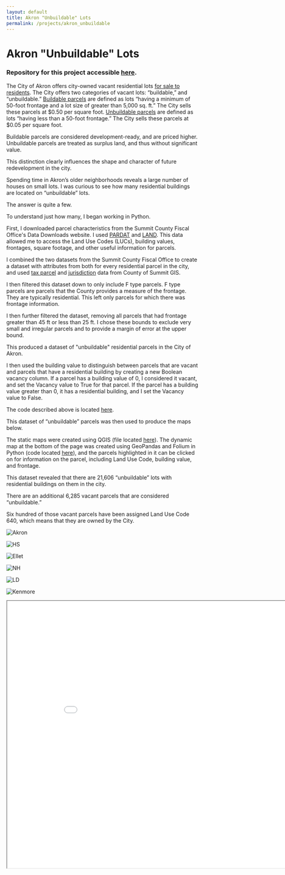 ```yaml
---
layout: default
title: Akron "Unbuildable" Lots
permalink: /projects/akron_unbuildable
---
```

# Akron "Unbuildable" Lots
### Repository for this project accessible [here](https://github.com/gracejulien/unbuildable/tree/main).

The City of Akron offers city-owned vacant residential lots [for sale to residents](https://www.akronohio.gov/cms/site/96eb9cb67e2b1ccd/index.html#Unbuildable%20Parcel). The City offers two categories of vacant lots: “buildable,” and “unbuildable.”
[Buildable parcels](https://www.akronohio.gov/cms/site/96eb9cb67e2b1ccd/index.html#Unbuildable%20Parcel) are defined as lots “having a minimum of 50-foot frontage and a lot size of greater than 5,000 sq. ft.” The City sells these parcels at $0.50 per square foot.
[Unbuildable parcels](https://www.akronohio.gov/cms/site/96eb9cb67e2b1ccd/index.html#Unbuildable%20Parcel) are defined as lots “having less than a 50-foot frontage.” The City sells these parcels at $0.05 per square foot.

Buildable parcels are considered development-ready, and are priced higher. Unbuildable parcels are treated as surplus land, and thus without significant value.

This distinction clearly influences the shape and character of future redevelopment in the city.

Spending time in Akron’s older neighborhoods reveals a large number of houses on small lots. I was curious to see how many residential buildings are located on “unbuildable” lots.

The answer is quite a few.

To understand just how many, I began working in Python.

First, I downloaded parcel characteristics from the Summit County Fiscal Office's Data Downloads website. I used [PARDAT](https://fiscaloffice.summitoh.net/index.php/documents-a-forms/viewdownload/10-cama/236-sc705pardat) and [LAND](https://fiscaloffice.summitoh.net/index.php/documents-a-forms/viewdownload/10-cama/271-sc709land). This data allowed me to access the Land Use Codes (LUCs), building values, frontages, square footage, and other useful information for parcels.

I combined the two datasets from the Summit County Fiscal Office to create a dataset with attributes from both for every residential parcel in the city, and used [tax parcel](https://data-summitgis.opendata.arcgis.com/datasets/summitgis::parcels-web-geodata-tax-parcels/explore) and [jurisdiction](https://data-summitgis.opendata.arcgis.com/datasets/summitgis::jurisdictions-2/explore) data from County of Summit GIS.

I then filtered this dataset down to only include F type parcels. F type parcels are parcels that the County provides a measure of the frontage. They are typically residential. This left only parcels for which there was frontage information.

I then further filtered the dataset, removing all parcels that had frontage greater than 45 ft or less than 25 ft. I chose these bounds to exclude very small and irregular parcels and to provide a margin of error at the upper bound.

This produced a dataset of "unbuildable" residential parcels in the City of Akron.

I then used the building value to distinguish between parcels that are vacant and parcels that have a residential building by creating a new Boolean vacancy column. If a parcel has a building value of 0, I considered it vacant, and set the Vacancy value to True for that parcel. If the parcel has a building value greater than 0, it has a residential building, and I set the Vacancy value to False.

The code described above is located [here](https://github.com/gracejulien/unbuildable/blob/main/generate_data.ipynb).

This dataset of “unbuildable” parcels was then used to produce the maps below.

The static maps were created using QGIS (file located [here](https://github.com/gracejulien/unbuildable/blob/main/map.qgz)). The dynamic map at the bottom of the page was created using GeoPandas and Folium in Python (code located [here](https://github.com/gracejulien/unbuildable/blob/main/generate_visuals.ipynb)), and the parcels highlighted in it can be clicked on for information on the parcel, including Land Use Code, building value, and frontage.

This dataset revealed that there are 21,606 “unbuildable” lots with residential buildings on them in the city.

There are an additional 6,285 vacant parcels that are considered “unbuildable.”

Six hundred of those vacant parcels have been assigned Land Use Code 640, which means that they are owned by the City.



![Akron](./unbuildable_images/Akron.png)

![HS](./unbuildable_images/Highland_Square.png)

![Ellet](./unbuildable_images/Ellet.png)

![NH](./unbuildable_images/North_Hill.png)

![LD](./unbuildable_images/Laird_Dudley.png)

![Kenmore](./unbuildable_images/Kenmore.png)

<iframe src="front_all.html" height="700" width="900"></iframe>
